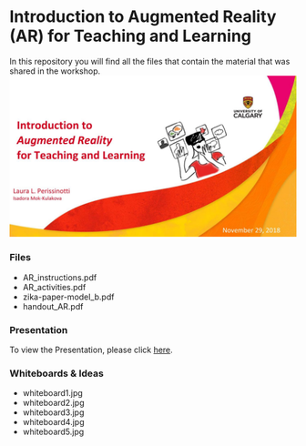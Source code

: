 # Introduction to Augmented Reality (AR) for Teaching and Learning

In this repository you will find all the files that contain the material that was shared in the workshop.
![alt text](https://github.com/perissinotti/ARworkshop/blob/master/AR_workshop.jpg)

### Files
* AR_instructions.pdf
* AR_activities.pdf
* zika-paper-model_b.pdf
* handout_AR.pdf

### Presentation
To view the Presentation, please click [here](https://docs.google.com/presentation/d/e/2PACX-1vSV_LXkpBjZXiu2--LwwopvlHcABnHKG6X13Z-FEmLVR-kv8xOdlSLWDqIaVUHj5IXD-OCdSK8fwRxV/pub?start=false&loop=false&delayms=3000&slide=id.p1).

### Whiteboards & Ideas
* whiteboard1.jpg
* whiteboard2.jpg
* whiteboard3.jpg
* whiteboard4.jpg
* whiteboard5.jpg


